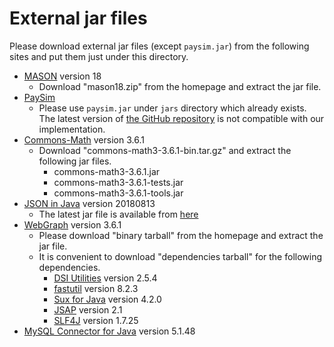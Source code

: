 # External jar files

Please download external jar files (except `paysim.jar`) from the following sites and put them just under this directory.


- [MASON](https://cs.gmu.edu/~eclab/projects/mason/) version 18
  - Download "mason18.zip" from the homepage and extract the jar file.
- [PaySim](http://edgarlopez.net/simulation-tools/paysim/)
  - Please use `paysim.jar` under `jars` directory which already exists.
  The latest version of [the GitHub repository](https://github.com/EdgarLopezPhD/PaySim)
  is not compatible with our implementation.
- [Commons-Math](http://commons.apache.org/proper/commons-math/download_math.cgi) version 3.6.1
  - Download "commons-math3-3.6.1-bin.tar.gz" and extract the following jar files.
    - commons-math3-3.6.1.jar
    - commons-math3-3.6.1-tests.jar
    - commons-math3-3.6.1-tools.jar
- [JSON in Java](https://jar-download.com/artifacts/org.json/json/20180813) version 20180813
  - The latest jar file is available from [here](https://github.com/stleary/JSON-java)
- [WebGraph](http://webgraph.di.unimi.it/) version 3.6.1
  - Please download "binary tarball" from the homepage and extract the jar file.
  - It is convenient to download "dependencies tarball" for the following dependencies.
    - [DSI Utilities](http://dsiutils.di.unimi.it/) version 2.5.4
    - [fastutil](http://fastutil.di.unimi.it/) version 8.2.3
    - [Sux for Java](http://sux.di.unimi.it/) version 4.2.0
    - [JSAP](http://www.martiansoftware.com/jsap/) version 2.1
    - [SLF4J](https://www.slf4j.org/download.html) version 1.7.25
- [MySQL Connector for Java](https://dev.mysql.com/downloads/connector/j/5.1.html) version 5.1.48


